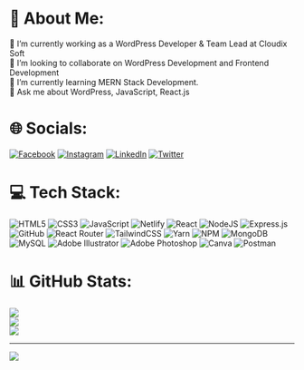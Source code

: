 # 💫 About Me:
🔭 I’m currently working as a WordPress Developer & Team Lead at Cloudix Soft<br>👯 I’m looking to collaborate on WordPress Development and Frontend Development<br>🌱 I’m currently learning MERN Stack Development.<br>💬 Ask me about WordPress, JavaScript, React.js


# 🌐 Socials:
[![Facebook](https://img.shields.io/badge/Facebook-%231877F2.svg?logo=Facebook&logoColor=white)](https://facebook.com/muhammadhuzaifaqayyum) [![Instagram](https://img.shields.io/badge/Instagram-%23E4405F.svg?logo=Instagram&logoColor=white)](https://instagram.com/muhammadhuzaifaqayyum) [![LinkedIn](https://img.shields.io/badge/LinkedIn-%230077B5.svg?logo=linkedin&logoColor=white)](https://linkedin.com/in/in/muhammadhuzaifaqayyum) [![Twitter](https://img.shields.io/badge/Twitter-%231DA1F2.svg?logo=Twitter&logoColor=white)](https://twitter.com/mhuzaifaqayyum) 

# 💻 Tech Stack:
![HTML5](https://img.shields.io/badge/html5-%23E34F26.svg?style=for-the-badge&logo=html5&logoColor=white) ![CSS3](https://img.shields.io/badge/css3-%231572B6.svg?style=for-the-badge&logo=css3&logoColor=white) ![JavaScript](https://img.shields.io/badge/javascript-%23323330.svg?style=for-the-badge&logo=javascript&logoColor=%23F7DF1E) ![Netlify](https://img.shields.io/badge/netlify-%23000000.svg?style=for-the-badge&logo=netlify&logoColor=#00C7B7) ![React](https://img.shields.io/badge/react-%2320232a.svg?style=for-the-badge&logo=react&logoColor=%2361DAFB) ![NodeJS](https://img.shields.io/badge/node.js-6DA55F?style=for-the-badge&logo=node.js&logoColor=white) ![Express.js](https://img.shields.io/badge/express.js-%23404d59.svg?style=for-the-badge&logo=express&logoColor=%2361DAFB) ![GitHub](https://img.shields.io/badge/GitHub-%23121011.svg?style=for-the-badge&logo=github&logoColor=white) ![React Router](https://img.shields.io/badge/React_Router-CA4245?style=for-the-badge&logo=react-router&logoColor=white) ![TailwindCSS](https://img.shields.io/badge/tailwindcss-%2338B2AC.svg?style=for-the-badge&logo=tailwind-css&logoColor=white) ![Yarn](https://img.shields.io/badge/yarn-%232C8EBB.svg?style=for-the-badge&logo=yarn&logoColor=white) ![NPM](https://img.shields.io/badge/NPM-%23000000.svg?style=for-the-badge&logo=npm&logoColor=white) ![MongoDB](https://img.shields.io/badge/MongoDB-%234ea94b.svg?style=for-the-badge&logo=mongodb&logoColor=white) ![MySQL](https://img.shields.io/badge/mysql-%2300f.svg?style=for-the-badge&logo=mysql&logoColor=white) ![Adobe Illustrator](https://img.shields.io/badge/adobeillustrator-%23FF9A00.svg?style=for-the-badge&logo=adobeillustrator&logoColor=white) ![Adobe Photoshop](https://img.shields.io/badge/adobephotoshop-%2331A8FF.svg?style=for-the-badge&logo=adobephotoshop&logoColor=white) ![Canva](https://img.shields.io/badge/Canva-%2300C4CC.svg?style=for-the-badge&logo=Canva&logoColor=white) ![Postman](https://img.shields.io/badge/Postman-FF6C37?style=for-the-badge&logo=postman&logoColor=white)
# 📊 GitHub Stats:
![](https://github-readme-stats.vercel.app/api?username=muhammadhuzaifaqayyum&theme=react&hide_border=true&include_all_commits=true&count_private=true)<br/>
![](https://github-readme-streak-stats.herokuapp.com/?user=muhammadhuzaifaqayyum&theme=react&hide_border=true)<br/>
![](https://github-readme-stats.vercel.app/api/top-langs/?username=muhammadhuzaifaqayyum&theme=react&hide_border=true&include_all_commits=true&count_private=true&layout=compact)

---
[![](https://visitcount.itsvg.in/api?id=muhammadhuzaifaqayyum&icon=0&color=0)](https://visitcount.itsvg.in)

<!-- Proudly created with GPRM ( https://gprm.itsvg.in ) -->

